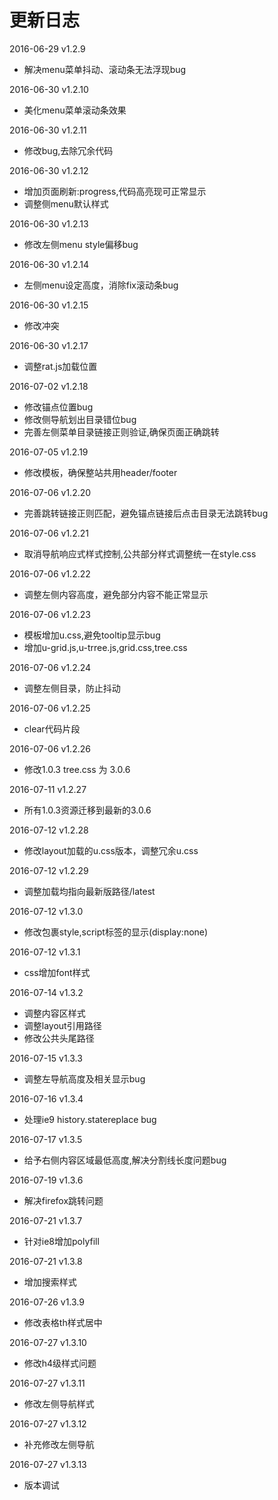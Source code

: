 # 更新日志

2016-06-29 v1.2.9

- 解决menu菜单抖动、滚动条无法浮现bug

2016-06-30 v1.2.10

- 美化menu菜单滚动条效果

2016-06-30 v1.2.11

- 修改bug,去除冗余代码

2016-06-30 v1.2.12

- 增加页面刷新:progress,代码高亮现可正常显示
- 调整侧menu默认样式

2016-06-30 v1.2.13

- 修改左侧menu style偏移bug

2016-06-30 v1.2.14

- 左侧menu设定高度，消除fix滚动条bug

2016-06-30 v1.2.15

- 修改冲突

2016-06-30 v1.2.17

- 调整rat.js加载位置

2016-07-02 v1.2.18

- 修改锚点位置bug
- 修改侧导航划出目录错位bug
- 完善左侧菜单目录链接正则验证,确保页面正确跳转

2016-07-05 v1.2.19

- 修改模板，确保整站共用header/footer

2016-07-06 v1.2.20

- 完善跳转链接正则匹配，避免锚点链接后点击目录无法跳转bug

2016-07-06 v1.2.21

- 取消导航响应式样式控制,公共部分样式调整统一在style.css

2016-07-06 v1.2.22

- 调整左侧内容高度，避免部分内容不能正常显示

2016-07-06 v1.2.23

- 模板增加u.css,避免tooltip显示bug
- 增加u-grid.js,u-trree.js,grid.css,tree.css

2016-07-06 v1.2.24

- 调整左侧目录，防止抖动

2016-07-06 v1.2.25

- clear代码片段

2016-07-06 v1.2.26

- 修改1.0.3 tree.css 为 3.0.6

2016-07-11 v1.2.27

- 所有1.0.3资源迁移到最新的3.0.6


2016-07-12 v1.2.28

- 修改layout加载的u.css版本，调整冗余u.css

2016-07-12 v1.2.29

- 调整加载均指向最新版路径/latest

2016-07-12 v1.3.0

- 修改包裹style,script标签的显示(display:none)

2016-07-12 v1.3.1

- css增加font样式

2016-07-14 v1.3.2

- 调整内容区样式
- 调整layout引用路径
- 修改公共头尾路径

2016-07-15 v1.3.3

* 调整左导航高度及相关显示bug

2016-07-16 v1.3.4

* 处理ie9 history.statereplace bug

2016-07-17 v1.3.5

* 给予右侧内容区域最低高度,解决分割线长度问题bug

2016-07-19 v1.3.6

* 解决firefox跳转问题

2016-07-21 v1.3.7

* 针对ie8增加polyfill

2016-07-21 v1.3.8

* 增加搜索样式

2016-07-26 v1.3.9

* 修改表格th样式居中

2016-07-27 v1.3.10

* 修改h4级样式问题

2016-07-27 v1.3.11

* 修改左侧导航样式

2016-07-27 v1.3.12

* 补充修改左侧导航

2016-07-27 v1.3.13

* 版本调试